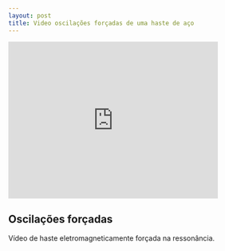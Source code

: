```yaml
---
layout: post
title: Video oscilações forçadas de uma haste de aço
---
```

<iframe width="420" height="315" src="https://vimeo.com/244031301" frameborder="0" allowfullscreen> </iframe>

Oscilações forçadas 
-------------------------------

Vídeo de haste eletromagneticamente forçada na ressonância.
